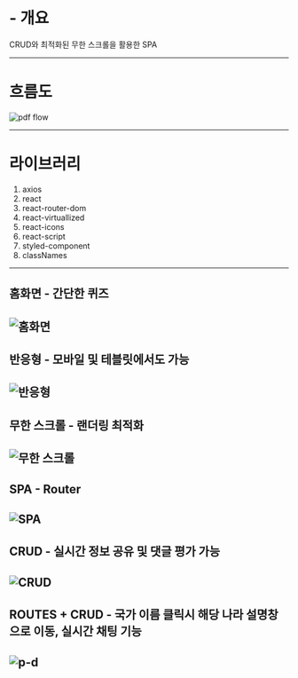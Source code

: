 # - 개요
CRUD와 최적화된 무한 스크롤을 활용한 SPA

----

# 흐름도

![pdf flow](https://github.com/user-attachments/assets/89377a1d-38be-4015-9837-4a331067fe46)

----

# 라이브러리
1. axios
2. react
3. react-router-dom
4. react-virtuallized
5. react-icons
6. react-script
7. styled-component
8. classNames

----

## 홈화면 - 간단한 퀴즈

![홈화면](https://github.com/lee-1002/front_reactProject/blob/main/front_project/image/%ED%99%88%ED%99%94%EB%A9%B4.gif)
----
## 반응형 - 모바일 및 테블릿에서도 가능
![반응형](https://github.com/lee-1002/front_reactProject/blob/main/front_project/image/%EB%B0%98%EC%9D%91%ED%98%95.gif)
----
## 무한 스크롤 - 랜더링 최적화
![무한 스크롤](https://github.com/lee-1002/front_reactProject/blob/main/front_project/%ED%94%84%EB%A1%9C%EC%A0%9D%ED%8A%B8%20%EC%A0%95%EB%A6%AC/%EB%AC%B4%ED%95%9C%EC%8A%A4%ED%81%AC%EB%A1%A4.gif)
----
## SPA - Router
![SPA](https://github.com/lee-1002/front_reactProject/blob/main/front_project/image/SPA.gif)
----
## CRUD - 실시간 정보 공유 및 댓글 평가 가능
![CRUD](https://github.com/lee-1002/front_reactProject/blob/main/front_project/image/CRUD.gif)
----
## ROUTES + CRUD - 국가 이름 클릭시 해당 나라 설명창으로 이동, 실시간 채팅 기능
![p-d](https://github.com/lee-1002/front_reactProject/blob/main/front_project/%ED%94%84%EB%A1%9C%EC%A0%9D%ED%8A%B8%20%EC%A0%95%EB%A6%AC/p-d.gif)
----
